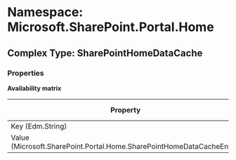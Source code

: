 # Namespace: Microsoft.SharePoint.Portal.Home

## Complex Type: SharePointHomeDataCache

### Properties

**Availability matrix**

Property | SPO | SP 2019 | SP 2016 | SP 2013
----------|-----|---------|---------|--------
Key (Edm.String) | ✅ | ✅ | ❌ | ❌
Value (Microsoft.SharePoint.Portal.Home.SharePointHomeDataCacheEntry) | ✅ | ✅ | ❌ | ❌

